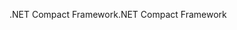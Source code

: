 <span data-ttu-id="938d5-101">.NET Compact Framework</span><span class="sxs-lookup"><span data-stu-id="938d5-101">.NET Compact Framework</span></span>